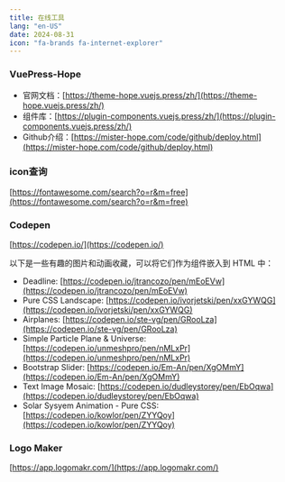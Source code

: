 ```yaml
---
title: 在线工具
lang: "en-US"
date: 2024-08-31
icon: "fa-brands fa-internet-explorer"
---
```

### VuePress-Hope

- 官网文档：[https://theme-hope.vuejs.press/zh/](https://theme-hope.vuejs.press/zh/)
- 组件库：[https://plugin-components.vuejs.press/zh/](https://plugin-components.vuejs.press/zh/)
- Github介绍：[https://mister-hope.com/code/github/deploy.html](https://mister-hope.com/code/github/deploy.html)

### icon查询
[https://fontawesome.com/search?o=r&m=free](https://fontawesome.com/search?o=r&m=free)

### Codepen
[https://codepen.io/](https://codepen.io/)

以下是一些有趣的图片和动画收藏，可以将它们作为组件嵌入到 HTML 中：

- Deadline: [https://codepen.io/jtrancozo/pen/mEoEVw](https://codepen.io/jtrancozo/pen/mEoEVw)
- Pure CSS Landscape: [https://codepen.io/ivorjetski/pen/xxGYWQG](https://codepen.io/ivorjetski/pen/xxGYWQG)
- Airplanes: [https://codepen.io/ste-vg/pen/GRooLza](https://codepen.io/ste-vg/pen/GRooLza)
- Simple Particle Plane & Universe: [https://codepen.io/unmeshpro/pen/nMLxPr](https://codepen.io/unmeshpro/pen/nMLxPr)
- Bootstrap Slider: [https://codepen.io/Em-An/pen/XgOMmY](https://codepen.io/Em-An/pen/XgOMmY)
- Text Image Mosaic: [https://codepen.io/dudleystorey/pen/EbOqwa](https://codepen.io/dudleystorey/pen/EbOqwa)
- Solar Sysyem Animation - Pure CSS: [https://codepen.io/kowlor/pen/ZYYQoy](https://codepen.io/kowlor/pen/ZYYQoy)

### Logo Maker
[https://app.logomakr.com/](https://app.logomakr.com/)